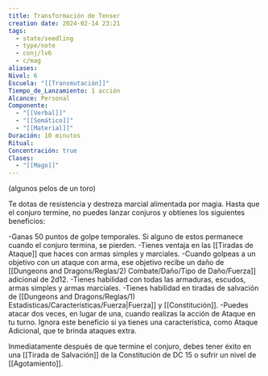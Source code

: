 ```yaml
---
title: Transformación de Tenser
creation date: 2024-02-14 23:21
tags:
  - state/seedling
  - type/note
  - conj/lv6
  - c/mag
aliases: 
Nivel: 6
Escuela: "[[Transmutación]]"
Tiempo_de_Lanzamiento: 1 acción
Alcance: Personal
Componente:
  - "[[Verbal]]"
  - "[[Somático]]"
  - "[[Material]]"
Duración: 10 minutos
Ritual: 
Concentración: true
Clases:
  - "[[Mago]]"
---
```

(algunos pelos de un toro)

Te dotas de resistencia y destreza marcial alimentada por magia. Hasta que el conjuro termine, no puedes lanzar conjuros y obtienes los siguientes beneficios:

-Ganas 50 puntos de golpe temporales. Si alguno de estos permanece cuando el conjuro termina, se pierden.
-Tienes ventaja en las [[Tiradas de Ataque]] que haces con armas simples y marciales.
-Cuando golpeas a un objetivo con un ataque con arma, ese objetivo recibe un daño de [[Dungeons and Dragons/Reglas/2) Combate/Daño/Tipo de Daño/Fuerza]] adicional de 2d12.
-Tienes habilidad con todas las armaduras, escudos, armas simples y armas marciales.
-Tienes habilidad en tiradas de salvación de [[Dungeons and Dragons/Reglas/1) Estadisticas/Características/Fuerza|Fuerza]] y [[Constitución]].
-Puedes atacar dos veces, en lugar de una, cuando realizas la acción de Ataque en tu turno. Ignora este beneficio si ya tienes una característica, como Ataque Adicional, que te
brinda ataques extra.

Inmediatamente después de que termine el conjuro, debes tener éxito en una [[Tirada de Salvación]] de la Constitución de DC 15 o sufrir un nivel de [[Agotamiento]].
